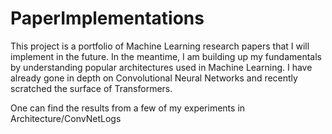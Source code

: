 # PaperImplementations
This project is a portfolio of Machine Learning research papers that I will implement in the future. In the meantime, I am building up my fundamentals
by understanding popular architectures used in Machine Learning. I have already gone in depth on Convolutional Neural Networks and recently scratched the
surface of Transformers. 

One can find the results from a few of my experiments in Architecture/ConvNetLogs
